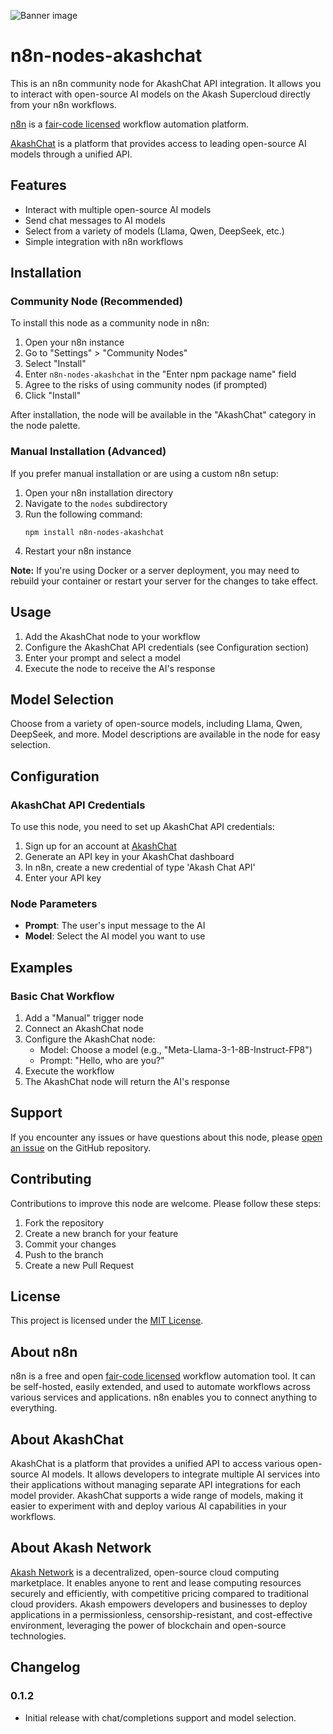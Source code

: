 ![Banner image](https://user-images.githubusercontent.com/10284570/173569848-c624317f-42b1-45a6-ab09-f0ea3c247648.png)

# n8n-nodes-akashchat

This is an n8n community node for AkashChat API integration. It allows you to interact with open-source AI models on the Akash Supercloud directly from your n8n workflows.

[n8n](https://n8n.io/) is a [fair-code licensed](https://docs.n8n.io/reference/license/) workflow automation platform.

[AkashChat](https://chatapi.akash.network/) is a platform that provides access to leading open-source AI models through a unified API.

## Features

- Interact with multiple open-source AI models
- Send chat messages to AI models
- Select from a variety of models (Llama, Qwen, DeepSeek, etc.)
- Simple integration with n8n workflows

## Installation

### Community Node (Recommended)

To install this node as a community node in n8n:

1. Open your n8n instance
2. Go to "Settings" > "Community Nodes"
3. Select "Install"
4. Enter `n8n-nodes-akashchat` in the "Enter npm package name" field
5. Agree to the risks of using community nodes (if prompted)
6. Click "Install"

After installation, the node will be available in the "AkashChat" category in the node palette.

### Manual Installation (Advanced)

If you prefer manual installation or are using a custom n8n setup:

1. Open your n8n installation directory
2. Navigate to the `nodes` subdirectory
3. Run the following command:
   ```
   npm install n8n-nodes-akashchat
   ```
4. Restart your n8n instance

**Note:** If you're using Docker or a server deployment, you may need to rebuild your container or restart your server for the changes to take effect.



## Usage

1. Add the AkashChat node to your workflow
2. Configure the AkashChat API credentials (see Configuration section)
3. Enter your prompt and select a model
4. Execute the node to receive the AI's response

## Model Selection

Choose from a variety of open-source models, including Llama, Qwen, DeepSeek, and more. Model descriptions are available in the node for easy selection.

## Configuration

### AkashChat API Credentials

To use this node, you need to set up AkashChat API credentials:

1. Sign up for an account at [AkashChat](https://chatapi.akash.network/)
2. Generate an API key in your AkashChat dashboard
3. In n8n, create a new credential of type 'Akash Chat API'
4. Enter your API key

### Node Parameters

- **Prompt**: The user's input message to the AI
- **Model**: Select the AI model you want to use

## Examples

### Basic Chat Workflow

1. Add a "Manual" trigger node
2. Connect an AkashChat node
3. Configure the AkashChat node:
   - Model: Choose a model (e.g., "Meta-Llama-3-1-8B-Instruct-FP8")
   - Prompt: "Hello, who are you?"
4. Execute the workflow
5. The AkashChat node will return the AI's response



## Support

If you encounter any issues or have questions about this node, please [open an issue](https://github.com/fenilmodi00/n8n-nodes-akashchat/issues) on the GitHub repository.

## Contributing

Contributions to improve this node are welcome. Please follow these steps:

1. Fork the repository
2. Create a new branch for your feature
3. Commit your changes
4. Push to the branch
5. Create a new Pull Request

## License

This project is licensed under the [MIT License](LICENSE.md).

## About n8n
n8n is a free and open [fair-code licensed](https://docs.n8n.io/reference/license/) workflow automation tool. It can be self-hosted, easily extended, and used to automate workflows across various services and applications. n8n enables you to connect anything to everything.

## About AkashChat
AkashChat is a platform that provides a unified API to access various open-source AI models. It allows developers to integrate multiple AI services into their applications without managing separate API integrations for each model provider. AkashChat supports a wide range of models, making it easier to experiment with and deploy various AI capabilities in your workflows.

## About Akash Network

[Akash Network](https://akash.network/) is a decentralized, open-source cloud computing marketplace. It enables anyone to rent and lease computing resources securely and efficiently, with competitive pricing compared to traditional cloud providers. Akash empowers developers and businesses to deploy applications in a permissionless, censorship-resistant, and cost-effective environment, leveraging the power of blockchain and open-source technologies.

## Changelog

### 0.1.2
- Initial release with chat/completions support and model selection.
